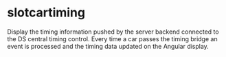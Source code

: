 # slotcartiming
Display the timing information pushed by the server backend connected to the DS central timing control. Every time a car passes the timing bridge an event is processed and the timing data updated on the Angular display.
